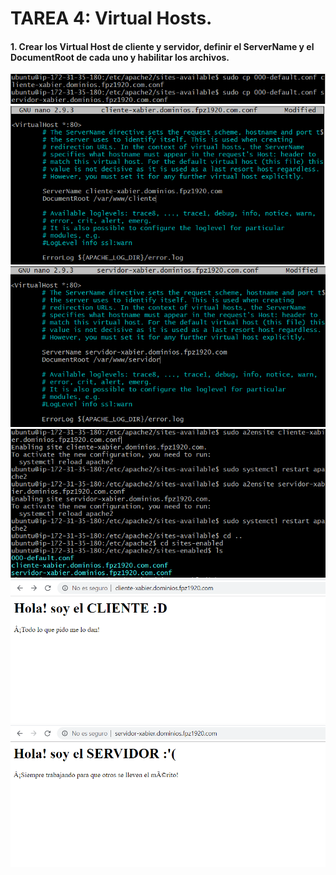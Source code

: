 # TAREA 4: Virtual Hosts.

#### 1. Crear los Virtual Host de cliente y servidor, definir el ServerName y el DocumentRoot de cada uno y habilitar los archivos.

![](images/27.PNG)
![](images/28.PNG)
![](images/29.PNG)
![](images/30.PNG)
![](images/31.PNG)
![](images/32.PNG)